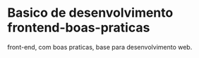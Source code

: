 # Basico de desenvolvimento frontend-boas-praticas

front-end, com boas praticas, base para desenvolvimento web.
